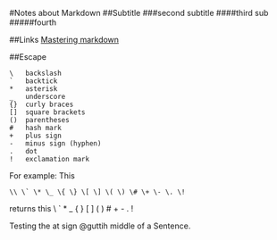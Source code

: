 #Notes about Markdown
##Subtitle
###second subtitle
####third sub
#####fourth

##Links
[Mastering markdown](https://guides.github.com/features/mastering-markdown/)

##Escape
 ```
\   backslash
`   backtick
*   asterisk
_   underscore
{}  curly braces
[]  square brackets
()  parentheses
#   hash mark
+   plus sign
-   minus sign (hyphen)
.   dot
!   exclamation mark
```

For example:
This
 ```
 \\ \` \* \_ \{ \} \[ \] \( \) \# \+ \- \. \!
```
returns this \\ \` \* \_ \{ \} \[ \] \( \) \# \+ \- \. \!

Testing the at sign @guttih middle of a Sentence.
